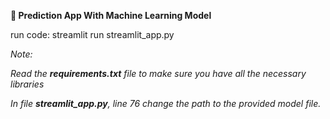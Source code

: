 **🤖 Prediction App With Machine Learning Model**



run code: streamlit run streamlit_app.py

*Note:*

*Read the **requirements.txt** file to make sure you have all the necessary libraries*

*In file **streamlit_app.py**, line 76 change the path to the provided model file.*
